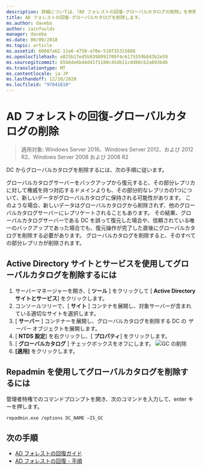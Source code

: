 ```yaml
---
description: 詳細については、「AD フォレストの回復-グローバルカタログの削除」を参照してください。
title: AD フォレストの回復-グローバルカタログを削除します。
ms.author: daveba
author: iainfoulds
manager: daveba
ms.date: 08/09/2018
ms.topic: article
ms.assetid: 60087a62-11e6-4750-a70e-510f35315688
ms.openlocfilehash: e825b1fed5b9398991709f4c6175559b843b2e59
ms.sourcegitcommit: 65b6de6b44d41f1180c45db11cdd60cb2a093b46
ms.translationtype: MT
ms.contentlocale: ja-JP
ms.lasthandoff: 12/10/2020
ms.locfileid: "97041610"
---
```

# <a name="ad-forest-recovery---removing-the-global-catalog"></a>AD フォレストの回復-グローバルカタログの削除

>適用対象: Windows Server 2016、Windows Server 2012、および 2012 R2、Windows Server 2008 および 2008 R2

 DC からグローバルカタログを削除するには、次の手順に従います。

 グローバルカタログサーバーをバックアップから復元すると、その部分レプリカに対して権威を持つ対応するドメインよりも、その部分的なレプリカの1つについて、新しいデータがグローバルカタログに保持される可能性があります。 このような場合、新しいデータはグローバルカタログから削除されず、他のグローバルカタログサーバーにレプリケートされることもあります。 その結果、グローバルカタログサーバーである DC を誤って復元した場合や、信頼されている唯一のバックアップであった場合でも、復元操作が完了した直後にグローバルカタログを削除する必要があります。 グローバルカタログを削除すると、そのすべての部分レプリカが削除されます。

## <a name="to-remove-the-global-catalog-using-active-directory-sites-and-services"></a>Active Directory サイトとサービスを使用してグローバルカタログを削除するには

1. サーバーマネージャーを開き、[ **ツール** ] をクリックして [ **Active Directory サイトとサービス**] をクリックします。
2. コンソールツリーで、[ **サイト** ] コンテナを展開し、対象サーバーが含まれている適切なサイトを選択します。
3. [ **サーバー** ] コンテナーを展開し、グローバルカタログを削除する DC の *サーバー* オブジェクトを展開します。
4. [ **NTDS 設定**] を右クリックし、[ **プロパティ**] をクリックします。
5. [ **グローバルカタログ** ] チェックボックスをオフにします。
   ![GC の削除](media/AD-Forest-Recovery-Remove-GC/removegc1.png)
6. **[適用]** をクリックします。

## <a name="to-remove-the-global-catalog-using-repadmin"></a>Repadmin を使用してグローバルカタログを削除するには

管理者特権でのコマンドプロンプトを開き、次のコマンドを入力して、enter キーを押します。

   ```
   repadmin.exe /options DC_NAME –IS_GC
   ```

## <a name="next-steps"></a>次の手順

- [AD フォレストの回復ガイド](AD-Forest-Recovery-Guide.md)
- [AD フォレストの回復 - 手順](AD-Forest-Recovery-Procedures.md)
